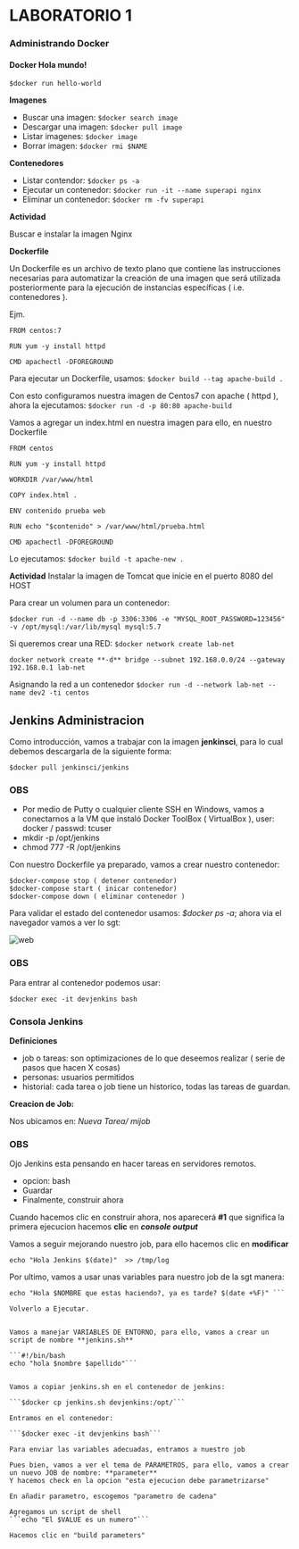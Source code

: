 # LABORATORIO 1 

### Administrando Docker

#### Docker Hola mundo!

```$docker run hello-world```


**Imagenes**

- Buscar una imagen: ```$docker search image```
- Descargar una imagen: ```$docker pull image```
- Listar imagenes: ```$docker image```
- Borrar imagen: ```$docker rmi $NAME```

**Contenedores**

- Listar contendor: ```$docker ps -a```
- Ejecutar un contenedor: ```$docker run -it --name superapi nginx```
- Eliminar un contenedor: ```$docker rm -fv superapi```

**Actividad**

Buscar e instalar la imagen Nginx

**Dockerfile**

Un Dockerfile es un archivo de texto plano que contiene las instrucciones necesarias para automatizar la creación de una imagen que será utilizada posteriormente para la ejecución de instancias específicas ( i.e. contenedores ).

Ejm.
```
FROM centos:7

RUN yum -y install httpd

CMD apachectl -DFOREGROUND
```


Para ejecutar un Dockerfile, usamos: ```$docker build --tag apache-build .  ```

Con esto configuramos nuestra imagen de Centos7 con apache ( httpd ), ahora la ejecutamos: ```$docker run -d -p 80:80 apache-build ```

Vamos a agregar un index.html en nuestra imagen para ello, en nuestro Dockerfile

```
FROM centos

RUN yum -y install httpd

WORKDIR /var/www/html

COPY index.html .

ENV contenido prueba web 

RUN echo "$contenido" > /var/www/html/prueba.html                                                                                                                     

CMD apachectl -DFOREGROUND
```

Lo ejecutamos: ```$docker build -t apache-new . ```

**Actividad**
Instalar la imagen de Tomcat que inicie en el puerto 8080 del HOST 


Para crear un volumen para un contenedor: 

```$docker run -d --name db -p 3306:3306 -e "MYSQL_ROOT_PASSWORD=123456" -v /opt/mysql:/var/lib/mysql mysql:5.7```

Si queremos crear una RED:
```$docker network create lab-net```

```docker network create **-d** bridge --subnet 192.168.0.0/24 --gateway 192.168.0.1 lab-net```

Asignando la red a un contenedor
```$docker run -d --network lab-net --name dev2 -ti centos```

## Jenkins Administracion

Como introducción,  vamos a trabajar con la imagen **jenkinsci**, para lo cual debemos descargarla de la siguiente forma:


```$docker pull jenkinsci/jenkins```

### OBS

- Por medio de Putty o cualquier cliente SSH en Windows, vamos a conectarnos a la VM que instaló Docker ToolBox ( VirtualBox ), user: docker / passwd: tcuser
- mkdir -p /opt/jenkins
- chmod 777 -R  /opt/jenkins

Con nuestro Dockerfile ya preparado, vamos a crear nuestro contenedor:

```$docker-compose up -d ( crea contenedor )
$docker-compose stop ( detener contenedor)
$docker-compose start ( inicar contenedor)
$docker-compose down ( eliminar contenedor )
```


Para validar el estado del contenedor usamos: *$docker ps -a*; ahora via el navegador vamos a ver lo sgt:

![web](https://github.com/kdetony/Lab-ADJG/blob/master/Lab/imagenes/jenkinsweb.png "Web Jenkins")


### OBS
Para entrar al contenedor podemos usar: 

```$docker exec -it devjenkins bash```


### Consola Jenkins

**Definiciones**

- job o tareas: son optimizaciones de lo que deseemos realizar ( serie de pasos que hacen X cosas)
- personas: usuarios permitidos
- historial: cada tarea o job tiene un historico, todas las tareas de guardan.


**Creacion de Job:**

Nos ubicamos en: *Nueva Tarea/ mijob*

### OBS
Ojo Jenkins esta pensando en hacer tareas en servidores remotos.

- opcion: bash
- Guardar
- Finalmente, construir ahora

Cuando hacemos clic en construir ahora, nos aparecerá  **#1** que significa la primera ejecucion
hacemos **clic** en ***console output***

Vamos a seguir mejorando nuestro job, para ello hacemos clic en **modificar**

```echo "Hola Jenkins $(date)"  >> /tmp/log```

Por ultimo, vamos a usar unas variables para nuestro job de la sgt manera:

```NOMBRE="paquita"
echo "Hola $NOMBRE que estas haciendo?, ya es tarde? $(date +%F)" ```

Volverlo a Ejecutar.


Vamos a manejar VARIABLES DE ENTORNO, para ello, vamos a crear un script de nombre **jenkins.sh**

```#!/bin/bash
echo "hola $nombre $apellido"```


Vamos a copiar jenkins.sh en el contenedor de jenkins:

```$docker cp jenkins.sh devjenkins:/opt/```

Entramos en el contenedor:

```$docker exec -it devjenkins bash```

Para enviar las variables adecuadas, entramos a nuestro job

Pues bien, vamos a ver el tema de PARAMETROS, para ello, vamos a crear un nuevo JOB de nombre: **parameter**
Y hacemos check en la opcion "esta ejecucion debe parametrizarse"

En añadir parametro, escogemos "parametro de cadena"

Agregamos un script de shell
```echo "El $VALUE es un numero"```

Hacemos clic en "build parameters"
